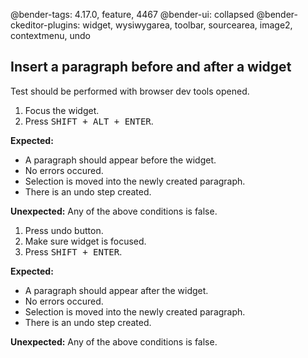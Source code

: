 @bender-tags: 4.17.0, feature, 4467
@bender-ui: collapsed
@bender-ckeditor-plugins: widget, wysiwygarea, toolbar, sourcearea, image2, contextmenu, undo

## Insert a paragraph before and after a widget

Test should be performed with browser dev tools opened.

1. Focus the widget.
1. Press <kbd>SHIFT + ALT + ENTER</kbd>.

  **Expected:**

  * A paragraph should appear before the widget.
  * No errors occured.
  * Selection is moved into the newly created paragraph.
  * There is an undo step created.

  **Unexpected:** Any of the above conditions is false.

1. Press undo button.
1. Make sure widget is focused.
1. Press <kbd>SHIFT + ENTER</kbd>.

  **Expected:**

  * A paragraph should appear after the widget.
  * No errors occured.
  * Selection is moved into the newly created paragraph.
  * There is an undo step created.

  **Unexpected:** Any of the above conditions is false.
